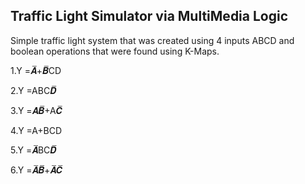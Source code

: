 ## Traffic Light Simulator via MultiMedia Logic
Simple traffic light system that was created using 4 inputs ABCD and boolean operations that were found using K-Maps.

1.Y =𝑨̅+𝑩̅CD

2.Y =ABC𝑫̅

3.Y =𝑨𝑩̅+A𝑪̅

4.Y =A+BCD

5.Y =𝑨̅BC𝑫̅

6.Y =𝑨̅𝑩̅+𝑨̅𝑪̅

